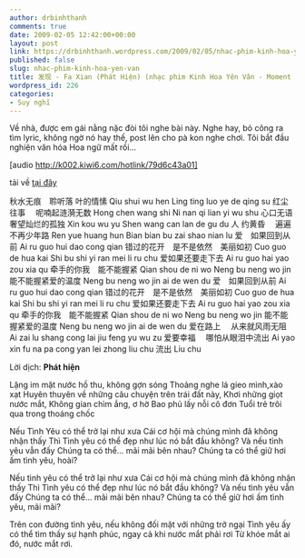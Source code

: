 ```yaml
---
author: drbinhthanh
comments: true
date: 2009-02-05 12:42:00+00:00
layout: post
link: https://drbinhthanh.wordpress.com/2009/02/05/nhac-phim-kinh-hoa-yen-van/
published: false
slug: nhac-phim-kinh-hoa-yen-van
title: 发现 - Fa Xian (Phát Hiện) (nhạc phim Kinh Hoa Yên Vân - Moment In Perking)
wordpress_id: 226
categories:
- Suy nghĩ
---
```


Về nhà, được em gái nằng nặc đòi tôi nghe bài này. Nghe hay, bỏ công ra tìm lyric, không ngờ nó hay thế, post lên cho pà kon nghe chơi. Tôi bắt đầu nghiện văn hóa Hoa ngữ mất rồi...

[audio http://k002.kiwi6.com/hotlink/79d6c43a01]

tải về [tại đây](http://cid-f813e62a87e860b1.skydrive.live.com/self.aspx/Public/Fa%20Xian%20|5Ph%C3%A1t%20Hi%E1%BB%87n|6.mp3)

秋水无痕　聆听落 叶的情愫
Qiu shui wu hen Ling ting luo ye de qing su
红尘往事　 呢喃起涟漪无数
Hong chen wang shi Ni nan qi lian yi wu shu
心口无语　 奢望灿烂的孤独
Xin kou wu yu Shen wang can lan de gu du
人 约黄昏　 遍遍不再少年路
Ren yue huang hun Bian bian bu zai shao nian lu
爱　如果回到从前
Ai ru guo hui dao cong qian
错过的花开　是不是依然　美丽如初
Cuo guo de hua kai Shi bu shi yi ran mei li ru chu
爱如果还要走下去
Ai ru guo hai yao zou xia qu
牵手的你我　能不能握紧
Qian shou de ni wo Neng bu neng wo jin
能不能握紧爱的温度
Neng bu neng wo jin ai de wen du
爱　如果回到从前
Ai ru guo hui dao cong qian
错过的花开　是不是依然　美丽如初
Cuo guo de hua kai Shi bu shi yi ran mei li ru chu
爱如果还要走下去
Ai ru guo hai yao zou xia qu
牵手的你我　能不能握紧
Qian shou de ni wo Neng bu neng wo jin
能不能握紧爱的温度
Neng bu neng wo jin ai de wen du
爱在路上　 从来就风雨无阻
Ai zai lu shang cong lai jiu feng yu wu zu
爱要幸福　 哪怕从眼泪中流出
Ai yao xin fu na pa cong yan lei zhong liu chu
流出
Liu chu

Lời dịch: **Phát hiện**

Lặng im mặt nước hồ thu, không gợn sóng
Thoảng nghe lá gieo mình,xào xạt
Huyên thuyên về những câu chuyện trên trái đất này,
Khơi những giọt nước mắt,
Không gian chìm ắng, ơ hờ
Bao phủ lấy nỗi cô đơn
Tuổi trẻ trôi qua trong thoáng chốc

Nếu Tình Yêu có thể trở lại như xưa
Cái cơ hội mà chúng mình đã không nhận thấy
Thì Tình yêu có thể đẹp như lúc nó bắt đầu không?
Và nếu tình yêu vẫn đấy
Chúng ta có thể... mãi mãi bên nhau?
Chúng ta có thể giữ hơi ấm tình yêu, hoài?

Nếu tình yêu có thể trở lại như xưa
Cái cơ hội mà chúng mình đã không nhận thấy
Thì Tình yêu có thể đẹp như lúc nó bắt đầu không?
Và nếu tình yêu vẫn đấy
Chúng ta có thể... mãi mãi bên nhau?
Chúng ta có thể giữ hơi ấm tình yêu, mãi mãi?

Trên con đường tình yêu, nếu không đối mặt với những trở ngại
Tình yêu ấy có thể tìm thấy sự hạnh phúc, ngay cả khi nước mắt phải rơi
Từ khóe mắt ai đó, nước mắt rơi.
